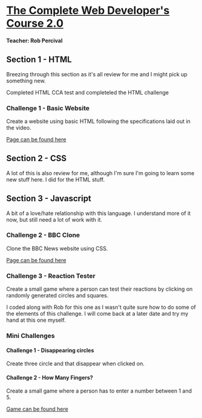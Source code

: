 # [The Complete Web Developer's Course 2.0](https://www.udemy.com/the-complete-web-developer-course-2/learn/v4/content)
#### Teacher: Rob Percival

## Section 1 - HTML

Breezing through this section as it's all review for me and I might pick up something new.

Completed HTML CCA test and completeled the HTML challenge

### Challenge 1 - Basic Website

Create a website using basic HTML following the specifications laid out in the video.

[Page can be found here](http://79.170.40.46/sheenastesthostingpackage.com/)

## Section 2 - CSS

A lot of this is also review for me, although I'm sure I'm going to learn some new stuff here. I did for the HTML stuff.

## Section 3 - Javascript

A bit of a love/hate relationship with this language. I understand more of it now, but still need a lot of work with it.

### Challenge 2 - BBC Clone

Clone the BBC News website using CSS.

[Page can be found here](http://79.170.44.122/sheena-bbc-clone.com/)

### Challenge 3 - Reaction Tester

Create a small game where a person can test their reactions by clicking on randomly generated circles and squares.

I coded along with Rob for this one as I wasn't quite sure how to do some of the elements of this challenge. I will come back at a later date and try my hand at this one myself.


### Mini Challenges

#### Challenge 1 - Disappearing circles

Create three circle and that disappear when clicked on.

#### Challenge 2 - How Many Fingers?

Create a small game where a person has to enter a number between 1 and 5.

[Game can be found here](http://bit.ly/2lFngGI)
